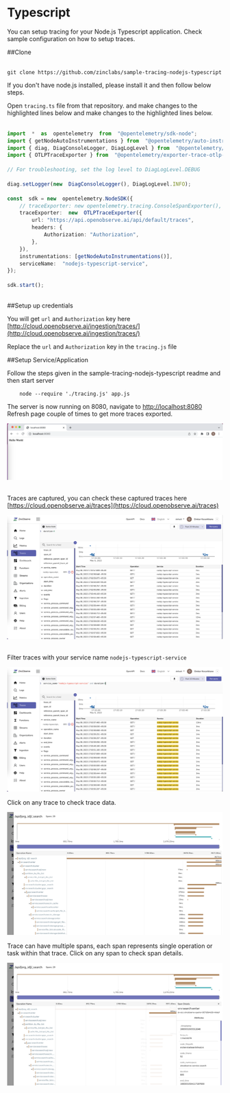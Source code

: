 # Typescript

You can setup tracing for your Node.js Typescript application. Check sample configuration on how to setup traces.

##Clone </br>
```

git clone https://github.com/zinclabs/sample-tracing-nodejs-typescript

```

If you don't have node.js installed, please install it and then follow below steps.

Open `tracing.ts` file from that repository. and make changes to the highlighted lines below and make changes to the highlighted lines below.
```typescript linenums="1" hl_lines="13 15"

import  *  as  opentelemetry  from  "@opentelemetry/sdk-node";
import { getNodeAutoInstrumentations } from  "@opentelemetry/auto-instrumentations-node";
import { diag, DiagConsoleLogger, DiagLogLevel } from  "@opentelemetry/api";
import { OTLPTraceExporter } from  "@opentelemetry/exporter-trace-otlp-http";

// For troubleshooting, set the log level to DiagLogLevel.DEBUG

diag.setLogger(new  DiagConsoleLogger(), DiagLogLevel.INFO);

const  sdk = new  opentelemetry.NodeSDK({
    // traceExporter: new opentelemetry.tracing.ConsoleSpanExporter(),
    traceExporter:  new  OTLPTraceExporter({
        url: "https://api.openobserve.ai/api/default/traces",
        headers: {
            Authorization: "Authorization",
        },
    }),
    instrumentations: [getNodeAutoInstrumentations()],
    serviceName:  "nodejs-typescript-service",
});

sdk.start();
```
</br>
##Setup up credentials </br>

You will get `url` and `Authorization` key here [http://cloud.openobserve.ai/ingestion/traces/](http://cloud.openobserve.ai/ingestion/traces/)

Replace the `url` and `Authorization` key in the `tracing.js` file

##Setup Service/Application </br>

Follow the steps given in the sample-tracing-nodejs-typescript readme and then start server

```
    node --require './tracing.js' app.js
```
The server is now running on 8080, navigate to [http://localhost:8080](http://localhost:8080) </br>
Refresh page couple of times to get more traces exported.

![Traces Sample Configration](./images/sample_configuration.png)
</br>
</br>

Traces are captured, you can check these captured traces here [https://cloud.openobserve.ai/traces](https://cloud.openobserve.ai/traces)
</br>

![Traces Page](./images/traces.png)
</br>
</br>

Filter traces with your service name `nodejs-typescript-service`
</br>

![Filter traces with service name](./images/filter_traces.png)

Click on any trace to check trace data.

![Trace details](./images/trace_details_1.png)

Trace can have multiple spans, each span represents single operation or task within that trace. Click on any span to check span details.

![Trace details](./images/trace_details_2.png)
